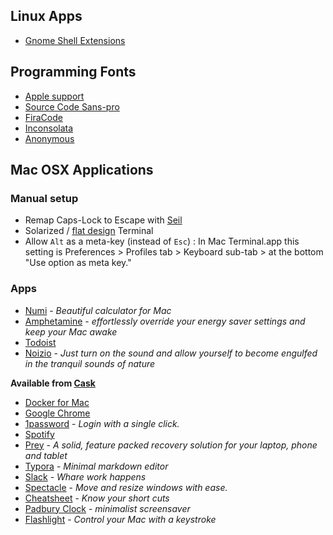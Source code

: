 ## Linux Apps

- [Gnome Shell Extensions](https://extensions.gnome.org/)


## Programming Fonts

- [Apple support][apple]
- [Source Code Sans-pro][codepro]
- [FiraCode][fira]
- [Inconsolata][inconsolata]
- [Anonymous][anonymous]

## Mac OSX Applications

### Manual setup

- Remap Caps-Lock to Escape with [Seil](https://pqrs.org/osx/karabiner/seil.html.en)
- Solarized / [flat design](https://github.com/ahmetsulek/flat-terminal) Terminal
- Allow `Alt` as a meta-key (instead of `Esc`) : In Mac Terminal.app
  this setting is Preferences > Profiles tab > Keyboard sub-tab > at the
  bottom "Use option as meta key."


### Apps

- [Numi](http://numi.io/) - _Beautiful calculator for Mac_
- [Amphetamine](https://itunes.apple.com/us/app/amphetamine/id937984704?mt=12) - _effortlessly override your energy saver settings and keep your Mac awake_
- [Todoist](https://todoist.com/)
- [Noizio](http://noiz.io/) - _Just turn on the sound and allow yourself to become engulfed in the tranquil sounds of nature_

**Available from [Cask](https://caskroom.github.io/search)**

- [Docker for Mac](https://docs.docker.com/docker-for-mac/)
- [Google Chrome](https://www.google.fr/chrome/browser/)
- [1password](https://1password.com/) - _Login with a single click._
- [Spotify](https://www.spotify.com/fr/)
- [Prey](https://preyproject.com/) - _A solid, feature packed recovery solution for your laptop, phone and tablet_
- [Typora](https://typora.io) - _Minimal markdown editor_
- [Slack](https://slack.com/beta/osx) - _Whare work happens_
- [Spectacle](http://spectacleapp.com/) - _Move and resize windows with ease._
- [Cheatsheet](http://www.mediaatelier.com/CheatSheet/) - _Know your short cuts_
- [Padbury Clock](http://padbury.me/clock/) - _minimalist screensaver_
- [Flashlight](http://flashlight.nateparrott.com/) - _Control your Mac with a keystroke_


[apple]: https://support.apple.com/fr-fr/HT201749
[fira]: https://github.com/tonsky/FiraCode
[codepro]: https://github.com/adobe-fonts/source-code-pro
[anonymous]: http://www.marksimonson.com/fonts/view/anonymous-pro
[inconsolata]: http://levien.com/type/myfonts/inconsolata.html
